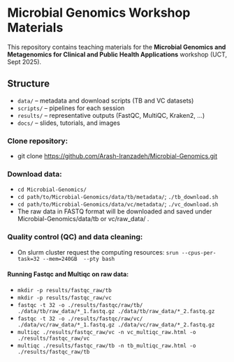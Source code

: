 # Microbial Genomics Workshop Materials

This repository contains teaching materials for the **Microbial Genomics and Metagenomics for Clinical and Public Health Applications** workshop (UCT, Sept 2025).

## Structure
- `data/` – metadata and download scripts (TB and VC datasets)
- `scripts/` – pipelines for each session
- `results/` – representative outputs (FastQC, MultiQC, Kraken2, ...)
- `docs/` – slides, tutorials, and images

### Clone repository:
- git clone https://github.com/Arash-Iranzadeh/Microbial-Genomics.git

### Download data:
 - `cd Microbial-Genomics/`
 - `cd path/to/Microbial-Genomics/data/tb/metadata/`; `./tb_download.sh`
 - `cd path/to/Microbial-Genomics/data/vc/metadata/`; `./vc_download.sh`
 - The raw data in FASTQ format will be downloaded and saved under Microbial-Genomics/data/tb or vc/raw_data/ .
   
### Quality control (QC) and data cleaning:
 - On slurm cluster request the computing resources: `srun --cpus-per-task=32 --mem=240GB  --pty bash`
#### Running Fastqc and Multiqc on raw data:
 - `mkdir -p results/fastqc_raw/tb`
 - `mkdir -p results/fastqc_raw/vc`
 - `fastqc -t 32 -o ./results/fastqc/raw/tb/ ./data/tb/raw_data/*_1.fastq.gz ./data/tb/raw_data/*_2.fastq.gz`
 - `fastqc -t 32 -o ./results/fastqc/raw/vc/ ./data/vc/raw_data/*_1.fastq.gz ./data/vc/raw_data/*_2.fastq.gz`
 - `multiqc ./results/fastqc_raw/vc -n vc_multiqc_raw.html -o ./results/fastqc_raw/vc`
 - `multiqc ./results/fastqc_raw/tb -n tb_multiqc_raw.html -o ./results/fastqc_raw/tb`
